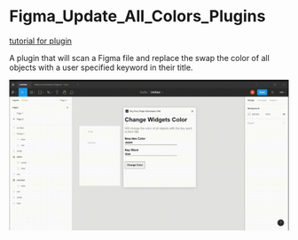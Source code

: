 <h1>
  Figma_Update_All_Colors_Plugins
</h1>
<a href = "https://medium.com/@bbrenng1/become-a-figma-developer-create-your-first-plugin-691a87c1daf7">
  tutorial for plugin
</a>
<p>
  A plugin that will scan a Figma file and replace the swap the color of all objects with a user specified keyword in their title.
</p>
<img src = "ReadMe-assets/demo.gif" />
